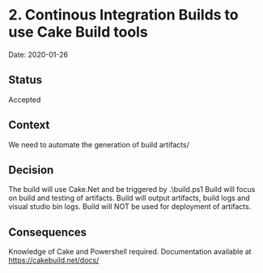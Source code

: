 # 2. Continous Integration Builds to use Cake Build tools 

Date: 2020-01-26

## Status

Accepted

## Context

We need to automate the generation of build artifacts/

## Decision

The build will use Cake.Net and be triggered by .\build.ps1
Build will focus on build and testing of artifacts.
Build will output artifacts, build logs and visual studio bin logs.
Build will NOT be used for deployment of artifacts.

## Consequences

Knowledge of Cake and Powershell required. Documentation available at https://cakebuild.net/docs/